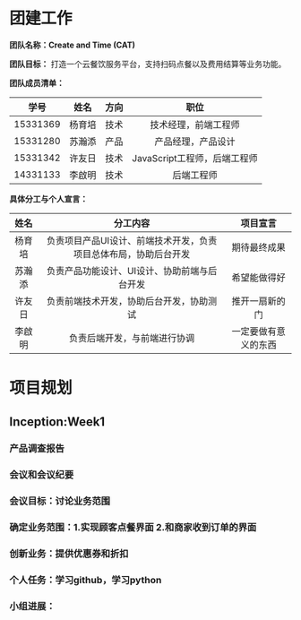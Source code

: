 # 团建工作
**团队名称：Create and Time (CAT)**

**团队目标：** 打造一个云餐饮服务平台，支持扫码点餐以及费用结算等业务功能。

**团队成员清单：**

| 学号 | 姓名 | 方向 | 职位 |
| :--: | :--: | :--: | :-------: |
| 15331369 | 杨育培 | 技术 | 技术经理，前端工程师 |
| 15331280 | 苏瀚添 | 产品 | 产品经理，产品设计|
| 15331342 | 许友日 | 技术 | JavaScript工程师，后端工程师
| 14331133 | 李啟明 | 技术 | 后端工程师 |

**具体分工与个人宣言：**

| 姓名 | 分工内容 | 项目宣言 |
| :--: | :--: | :--: |
| 杨育培 | 负责项目产品UI设计、前端技术开发，负责项目总体布局，协助后台开发 | 期待最终成果 |
| 苏瀚添 | 负责产品功能设计、UI设计、协助前端与后台开发 | 希望能做得好 |
| 许友日 | 负责前端技术开发，协助后台开发，协助测试 | 推开一扇新的门 |
| 李啟明 | 负责后端开发，与前端进行协调 | 一定要做有意义的东西 |

# 项目规划
## Inception:Week1
### 产品调查报告

### 会议和会议纪要
### 会议目标：讨论业务范围
### 确定业务范围：1.实现顾客点餐界面 2.和商家收到订单的界面
### 创新业务：提供优惠券和折扣

### 个人任务：学习github，学习python
### 小组进展：

